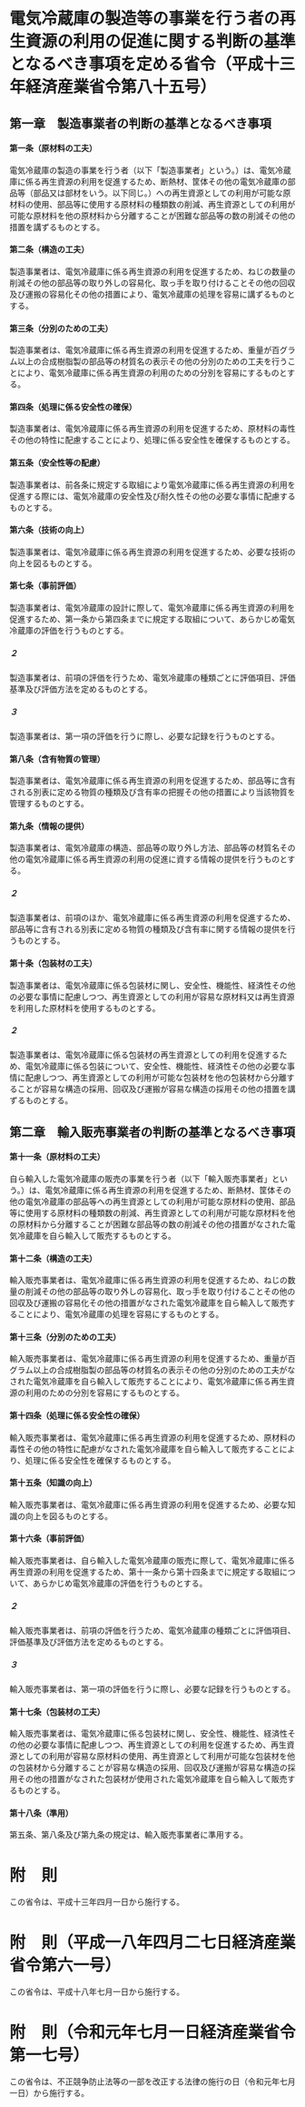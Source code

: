 # 電気冷蔵庫の製造等の事業を行う者の再生資源の利用の促進に関する判断の基準となるべき事項を定める省令（平成十三年経済産業省令第八十五号）
## 第一章　製造事業者の判断の基準となるべき事項
#### 第一条（原材料の工夫）
電気冷蔵庫の製造の事業を行う者（以下「製造事業者」という。）は、電気冷蔵庫に係る再生資源の利用を促進するため、断熱材、筐体その他の電気冷蔵庫の部品等（部品又は部材をいう。以下同じ。）への再生資源としての利用が可能な原材料の使用、部品等に使用する原材料の種類数の削減、再生資源としての利用が可能な原材料を他の原材料から分離することが困難な部品等の数の削減その他の措置を講ずるものとする。
#### 第二条（構造の工夫）
製造事業者は、電気冷蔵庫に係る再生資源の利用を促進するため、ねじの数量の削減その他の部品等の取り外しの容易化、取っ手を取り付けることその他の回収及び運搬の容易化その他の措置により、電気冷蔵庫の処理を容易に講ずるものとする。
#### 第三条（分別のための工夫）
製造事業者は、電気冷蔵庫に係る再生資源の利用を促進するため、重量が百グラム以上の合成樹脂製の部品等の材質名の表示その他の分別のための工夫を行うことにより、電気冷蔵庫に係る再生資源の利用のための分別を容易にするものとする。
#### 第四条（処理に係る安全性の確保）
製造事業者は、電気冷蔵庫に係る再生資源の利用を促進するため、原材料の毒性その他の特性に配慮することにより、処理に係る安全性を確保するものとする。
#### 第五条（安全性等の配慮）
製造事業者は、前各条に規定する取組により電気冷蔵庫に係る再生資源の利用を促進する際には、電気冷蔵庫の安全性及び耐久性その他の必要な事情に配慮するものとする。
#### 第六条（技術の向上）
製造事業者は、電気冷蔵庫に係る再生資源の利用を促進するため、必要な技術の向上を図るものとする。
#### 第七条（事前評価）
製造事業者は、電気冷蔵庫の設計に際して、電気冷蔵庫に係る再生資源の利用を促進するため、第一条から第四条までに規定する取組について、あらかじめ電気冷蔵庫の評価を行うものとする。
##### ２
製造事業者は、前項の評価を行うため、電気冷蔵庫の種類ごとに評価項目、評価基準及び評価方法を定めるものとする。
##### ３
製造事業者は、第一項の評価を行うに際し、必要な記録を行うものとする。
#### 第八条（含有物質の管理）
製造事業者は、電気冷蔵庫に係る再生資源の利用を促進するため、部品等に含有される別表に定める物質の種類及び含有率の把握その他の措置により当該物質を管理するものとする。
#### 第九条（情報の提供）
製造事業者は、電気冷蔵庫の構造、部品等の取り外し方法、部品等の材質名その他の電気冷蔵庫に係る再生資源の利用の促進に資する情報の提供を行うものとする。
##### ２
製造事業者は、前項のほか、電気冷蔵庫に係る再生資源の利用を促進するため、部品等に含有される別表に定める物質の種類及び含有率に関する情報の提供を行うものとする。
#### 第十条（包装材の工夫）
製造事業者は、電気冷蔵庫に係る包装材に関し、安全性、機能性、経済性その他の必要な事情に配慮しつつ、再生資源としての利用が容易な原材料又は再生資源を利用した原材料を使用するものとする。
##### ２
製造事業者は、電気冷蔵庫に係る包装材の再生資源としての利用を促進するため、電気冷蔵庫に係る包装について、安全性、機能性、経済性その他の必要な事情に配慮しつつ、再生資源としての利用が可能な包装材を他の包装材から分離することが容易な構造の採用、回収及び運搬が容易な構造の採用その他の措置を講ずるものとする。
## 第二章　輸入販売事業者の判断の基準となるべき事項
#### 第十一条（原材料の工夫）
自ら輸入した電気冷蔵庫の販売の事業を行う者（以下「輸入販売事業者」という。）は、電気冷蔵庫に係る再生資源の利用を促進するため、断熱材、筐体その他の電気冷蔵庫の部品等への再生資源としての利用が可能な原材料の使用、部品等に使用する原材料の種類数の削減、再生資源としての利用が可能な原材料を他の原材料から分離することが困難な部品等の数の削減その他の措置がなされた電気冷蔵庫を自ら輸入して販売するものとする。
#### 第十二条（構造の工夫）
輸入販売事業者は、電気冷蔵庫に係る再生資源の利用を促進するため、ねじの数量の削減その他の部品等の取り外しの容易化、取っ手を取り付けることその他の回収及び運搬の容易化その他の措置がなされた電気冷蔵庫を自ら輸入して販売することにより、電気冷蔵庫の処理を容易にするものとする。
#### 第十三条（分別のための工夫）
輸入販売事業者は、電気冷蔵庫に係る再生資源の利用を促進するため、重量が百グラム以上の合成樹脂製の部品等の材質名の表示その他の分別のための工夫がなされた電気冷蔵庫を自ら輸入して販売することにより、電気冷蔵庫に係る再生資源の利用のための分別を容易にするものとする。
#### 第十四条（処理に係る安全性の確保）
輸入販売事業者は、電気冷蔵庫に係る再生資源の利用を促進するため、原材料の毒性その他の特性に配慮がなされた電気冷蔵庫を自ら輸入して販売することにより、処理に係る安全性を確保するものとする。
#### 第十五条（知識の向上）
輸入販売事業者は、電気冷蔵庫に係る再生資源の利用を促進するため、必要な知識の向上を図るものとする。
#### 第十六条（事前評価）
輸入販売事業者は、自ら輸入した電気冷蔵庫の販売に際して、電気冷蔵庫に係る再生資源の利用を促進するため、第十一条から第十四条までに規定する取組について、あらかじめ電気冷蔵庫の評価を行うものとする。
##### ２
輸入販売事業者は、前項の評価を行うため、電気冷蔵庫の種類ごとに評価項目、評価基準及び評価方法を定めるものとする。
##### ３
輸入販売事業者は、第一項の評価を行うに際し、必要な記録を行うものとする。
#### 第十七条（包装材の工夫）
輸入販売事業者は、電気冷蔵庫に係る包装材に関し、安全性、機能性、経済性その他の必要な事情に配慮しつつ、再生資源としての利用を促進するため、再生資源としての利用が容易な原材料の使用、再生資源として利用が可能な包装材を他の包装材から分離することが容易な構造の採用、回収及び運搬が容易な構造の採用その他の措置がなされた包装材が使用された電気冷蔵庫を自ら輸入して販売するものとする。
#### 第十八条（準用）
第五条、第八条及び第九条の規定は、輸入販売事業者に準用する。
# 附　則
この省令は、平成十三年四月一日から施行する。
# 附　則（平成一八年四月二七日経済産業省令第六一号）
この省令は、平成十八年七月一日から施行する。
# 附　則（令和元年七月一日経済産業省令第一七号）
この省令は、不正競争防止法等の一部を改正する法律の施行の日（令和元年七月一日）から施行する。

